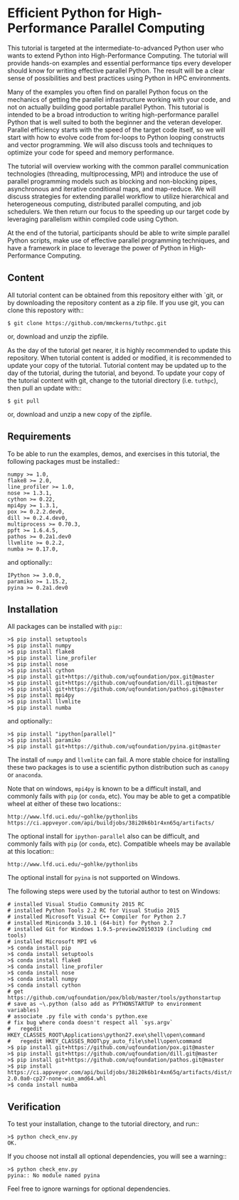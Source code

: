 Efficient Python for High-Performance Parallel Computing
==========================================================

This tutorial is targeted at the intermediate-to-advanced Python user who
wants to extend Python into High-Performance Computing. The tutorial will
provide hands-on examples and essential performance tips every developer
should know for writing effective parallel Python. The result will be a clear
sense of possibilities and best practices using Python in HPC environments.

Many of the examples you often find on parallel Python focus on the mechanics
of getting the parallel infrastructure working with your code, and not on
actually building good portable parallel Python. This tutorial is intended to
be a broad introduction to writing high-performance parallel Python that is
well suited to both the beginner and the veteran developer. Parallel efficiency
starts with the speed of the target code itself, so we will start with how to
evolve code from for-loops to Python looping constructs and vector programming.
We will also discuss tools and techniques to optimize your code for speed and
memory performance.

The tutorial will overview working with the common parallel
communication technologies (threading, multiprocessing, MPI) and introduce the
use of parallel programming models such as blocking and non-blocking pipes,
asynchronous and iterative conditional maps, and map-reduce. We will discuss
strategies for extending parallel workflow to utilize hierarchical and
heterogeneous computing, distributed parallel computing, and job schedulers.
We then return our focus to the speeding up our target code by leveraging
parallelism within compiled code using Cython.

At the end of the tutorial,
participants should be able to write simple parallel Python scripts, make use
of effective parallel programming techniques, and have a framework in place to
leverage the power of Python in High-Performance Computing.



Content
---------

All tutorial content can be obtained from this repository either with
`git, or by downloading the repository content as a zip file.  If you use
git, you can clone this repostory with::

    $ git clone https://github.com/mmckerns/tuthpc.git


or, download and unzip the zipfile.

As the day of the tutorial get nearer, it is highly recommended to update
this repository.  When tutorial content is added or modified, it is
recommended to update your copy of the tutorial.  Tutorial content may be
updated up to the day of the tutorial, during the tutorial, and beyond.
To update your copy of the tutorial content with git, change to the tutorial
directory (i.e. `tuthpc`), then pull an update with::

    $ git pull


or, download and unzip a new copy of the zipfile.



Requirements
--------------

To be able to run the examples, demos, and exercises in this tutorial,
the following packages must be installed::

    numpy >= 1.0,
    flake8 >= 2.0,
    line_profiler >= 1.0,
    nose >= 1.3.1,
    cython >= 0.22,
    mpi4py >= 1.3.1,
    pox >= 0.2.2.dev0,
    dill >= 0.2.4.dev0,
    multiprocess >= 0.70.3,
    ppft >= 1.6.4.5,
    pathos >= 0.2a1.dev0
    llvmlite >= 0.2.2,
    numba >= 0.17.0,


and optionally::

    IPython >= 3.0.0,
    paramiko >= 1.15.2,
    pyina >= 0.2a1.dev0



Installation
--------------

All packages can be installed with `pip`::

    >$ pip install setuptools
    >$ pip install numpy
    >$ pip install flake8
    >$ pip install line_profiler
    >$ pip install nose
    >$ pip install cython
    >$ pip install git+https://github.com/uqfoundation/pox.git@master
    >$ pip install git+https://github.com/uqfoundation/dill.git@master
    >$ pip install git+https://github.com/uqfoundation/pathos.git@master
    >$ pip install mpi4py
    >$ pip install llvmlite
    >$ pip install numba


and optionally::

    >$ pip install "ipython[parallel]"
    >$ pip install paramiko
    >$ pip install git+https://github.com/uqfoundation/pyina.git@master


The install of `numpy` and `llvmlite` can fail.  A more stable choice for
installing these two packages is to use a scientific python distribution
such as `canopy` or `anaconda`.


Note that on windows, `mpi4py` is known to be a difficult install, and
commonly fails with `pip` (or `conda`, etc).  You may be able to get a
compatible wheel at either of these two locations::

    http://www.lfd.uci.edu/~gohlke/pythonlibs
    https://ci.appveyor.com/api/buildjobs/38i20k6b1r4xn65q/artifacts/


The optional install for `ipython-parallel` also can be difficult, and
commonly fails with `pip` (or `conda`, etc).  Compatible wheels may be
available at this location::

    http://www.lfd.uci.edu/~gohlke/pythonlibs


The optional install for `pyina` is not supported on Windows.


The following steps were used by the tutorial author to test on Windows:

    # installed Visual Studio Community 2015 RC
    # installed Python Tools 2.2 RC for Visual Studio 2015
    # installed Microsoft Visual C++ Compiler for Python 2.7
    # installed Miniconda 3.10.1 (64-bit) for Python 2.7
    # installed Git for Windows 1.9.5-preview20150319 (including cmd tools)
    # installed Microsoft MPI v6
    >$ conda install pip
    >$ conda install setuptools
    >$ conda install flake8
    >$ conda install line_profiler
    >$ conda install nose
    >$ conda install numpy
    >$ conda install cython
    # get https://github.com/uqfoundation/pox/blob/master/tools/pythonstartup
    # save as ~\.python (also add as PYTHONSTARTUP to environment variables)
    # associate .py file with conda's python.exe
    # fix bug where conda doesn't respect all `sys.argv`
    #   regedit HKEY_CLASSES_ROOT\Applications\python27.exe\shell\open\command
    #   regedit HKEY_CLASSES_ROOT\py_auto_file\shell\open\command
    >$ pip install git+https://github.com/uqfoundation/pox.git@master
    >$ pip install git+https://github.com/uqfoundation/dill.git@master
    >$ pip install git+https://github.com/uqfoundation/pathos.git@master
    >$ pip install https://ci.appveyor.com/api/buildjobs/38i20k6b1r4xn65q/artifacts/dist/mpi4py-2.0.0a0-cp27-none-win_amd64.whl
    >$ conda install numba



Verification
--------------

To test your installation, change to the tutorial directory, and run::

    >$ python check_env.py
    OK.


If you choose not install all optional dependencies, you will see a warning::

    >$ python check_env.py 
    pyina:: No module named pyina


Feel free to ignore warnings for optional dependencies.

